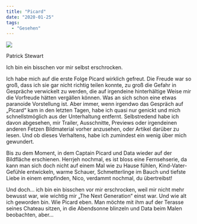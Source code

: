 ```yaml
---
title: "Picard"
date: "2020-01-25"
tags:
  - "Gesehen"
---
```


![](/img/02E35434-B8E4-4333-A185-4B3232F67DA3.jpeg)

Patrick Stewart

Ich bin ein bisschen vor mir selbst erschrocken.

Ich habe mich auf die erste Folge Picard wirklich gefreut. Die Freude war so groß, dass ich sie gar nicht richtig teilen konnte, zu groß die Gefahr in Gespräche verwickelt zu werden, die auf irgendeine hinterhältige Weise mir die Vorfreude hätten vergällen können. Was an sich schon eine etwas paranoide Vorstellung ist. Aber immer, wenn irgendwo das Gespräch auf „Picard“ kam in den letzten Tagen, habe ich quasi nur genickt und mich schnellstmöglich aus der Unterhaltung entfernt. Selbstredend habe ich davon abgesehen, mir Trailer, Ausschnitte, Previews oder irgendeinen anderen Fetzen Bildmaterial vorher anzusehen, oder Artikel darüber zu lesen. Und ob dieses Verhaltens, habe ich zumindest ein wenig über mich gewundert.

Bis zu dem Moment, in dem Captain Picard und Data wieder auf der Bildfläche erschienen. Herrjeh nochmal, es ist bloss eine Fernsehserie, da kann man sich doch nicht auf einem Mal wie zu Hause fühlen, Kind-Vater-Gefühle entwickeln, warme Schauer, Schmetterlinge im Bauch und tiefste Liebe in einem empfinden, Nico, verdammt nochmal, du übertreibst!

Und doch… ich bin ein bisschen vor mir erschrocken, weil mir nicht mehr bewusst war, wie wichtig mir „The Next Generation“ einst war. Und wie alt ich geworden bin. Wie Picard eben. Man möchte mit ihm auf der Terasse seines Chateau sitzen, in die Abendsonne blinzeln und Data beim Malen beobachten, aber…
